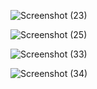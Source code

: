 














![Screenshot (23)](https://user-images.githubusercontent.com/108685775/212803327-b16bb571-f26e-4160-aac2-4c62c1d2f7d1.png)

![Screenshot (25)](https://user-images.githubusercontent.com/108685775/212804000-f80770e1-3ff6-4d52-815a-63aeada86be4.png)

![Screenshot (33)](https://user-images.githubusercontent.com/108685775/212803523-6082a550-4e11-4e51-8a9a-9043b02a0021.png)

![Screenshot (34)](https://user-images.githubusercontent.com/108685775/212804092-c705a137-9672-4256-afd3-0b8ec7530d7b.png)



